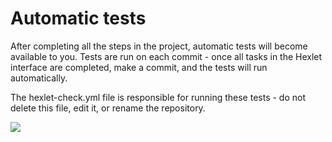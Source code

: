 # Automatic tests

After completing all the steps in the project, automatic tests will become available to you. Tests are run on each commit - once all tasks in the Hexlet interface are completed, make a commit, and the tests will run automatically.

The hexlet-check.yml file is responsible for running these tests - do not delete this file, edit it, or rename the repository.

<a href="https://codeclimate.com/github/19victoria88n/frontend-project-44/maintainability"><img src="https://api.codeclimate.com/v1/badges/999d28bb5d23baf0da19/maintainability" /></a>
